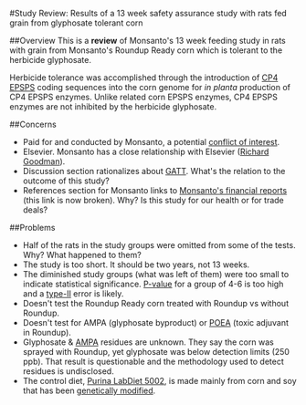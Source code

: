 #Study Review: Results of a 13 week safety assurance study with rats fed grain from glyphosate tolerant corn

##Overview
This is a **review** of Monsanto's 13 week feeding study in rats with grain from Monsanto's Roundup Ready corn which is tolerant to the herbicide glyphosate. 

Herbicide tolerance was accomplished through the introduction of [CP4 EPSPS](http://www.cera-gmc.org/GmCropDatabaseEvent/NK603) coding sequences into the corn genome for *in planta* production of CP4 EPSPS enzymes. Unlike related corn EPSPS enzymes, CP4 EPSPS enzymes are not inhibited by the herbicide glyphosate. 

##Concerns
* Paid for and conducted by Monsanto, a potential [conflict of interest](www.plosmedicine.org/article/info:doi/10.1371/journal.pmed.0040005).
* Elsevier. Monsanto has a close relationship with Elsevier ([Richard Goodman](http://www.elsevier.com/journals/food-and-chemical-toxicology/0278-6915/editorial-boardrichard-goodman)). 
* Discussion section rationalizes about [GATT](http://www.wto.org/english/tratop_e/sps_e/sps_agreement_cbt_e/c8s1p1_e.htm). What's the relation to the outcome of this study? 
* References section for Monsanto links to [Monsanto's financial reports](http://www.monsanto.com/monsanto/content/investor/financial/reports) (this link is now broken). Why? Is this study for our health or for trade deals?

##Problems
* Half of the rats in the study groups were omitted from some of the tests. Why? What happened to them?
* The study is too short. It should be two years, not 13 weeks.
* The diminished study groups (what was left of them) were too small to indicate statistical significance. [P-value](http://en.wikipedia.org/wiki/P-value) for a group of 4-6 is too high and a [type-II](http://en.wikipedia.org/wiki/Type_I_and_type_II_errors) error is likely.
* Doesn't test the Roundup Ready corn treated with Roundup vs without Roundup.
* Doesn't test for AMPA (glyphosate byproduct) or [POEA](http://www.scientificamerican.com/article/weed-whacking-herbicide-p/) (toxic adjuvant in Roundup).
* Glyphosate & [AMPA](http://en.wikipedia.org/wiki/AMPA_receptor) residues are unknown. They say the corn was sprayed with Roundup, yet glyphosate was below detection limits (250 ppb). That result is questionable and the methodology used to detect residues is undisclosed.
* The control diet, [Purina LabDiet 5002](http://www.labdiet.com/cs/groups/lolweb/@labdiet/documents/web_content/mdrf/mdi4/~edisp/ducm04_028003.pdf), is made mainly from corn and soy that has been [genetically modified](http://www.researchgate.net/profile/Robin_Mesnage/publication/263696636_Letter_to_the_Editor_regarding_Delaney_et_al._2014_Uncontrolled_GMOs_and_their_associated_pesticides_make_the_conclusions_unreliable/links/0f31753bacbf7ce778000000). 
